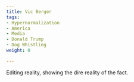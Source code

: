 ```yaml
---
title: Vic Berger
tags:
- Hypernormalization
- America
- Media
- Donald Trump
- Dog Whistling
weight: 0

---
```

Editing reality, showing the dire reality of the fact.
